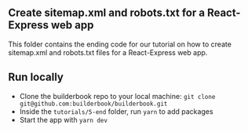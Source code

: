## Create sitemap.xml and robots.txt for a React-Express web app
This folder contains the ending code for our tutorial on how to create sitemap.xml and robots.txt files for a React-Express web app.

## Run locally
- Clone the builderbook repo to your local machine: `git clone git@github.com:builderbook/builderbook.git`
- Inside the `tutorials/5-end` folder, run `yarn` to add packages
- Start the app with `yarn dev`